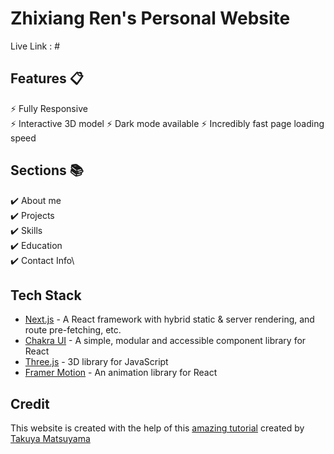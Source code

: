 # Zhixiang Ren's Personal Website 
Live Link : #

## Features 📋
⚡️ Fully Responsive\
⚡️ Interactive 3D model 
⚡️ Dark mode available
⚡️ Incredibly fast page loading speed


## Sections 📚
✔️ About me\
✔️ Projects \
✔️ Skills \
✔️ Education\
✔️ Contact Info\

## Tech Stack
- [Next.js](https://nextjs.org/) - A React framework with hybrid static & server rendering, and route pre-fetching, etc.
- [Chakra UI](https://chakra-ui.com/) - A simple, modular and accessible component library for React
- [Three.js](https://threejs.org/) - 3D library for JavaScript
- [Framer Motion](https://www.framer.com/motion/) - An animation library for React
## Credit
This website is created with the help of this [amazing tutorial](https://www.youtube.com/watch?v=bSMZgXzC9AA&t=4617s) created by [Takuya Matsuyama](https://www.craftz.dog/)

